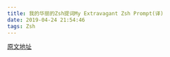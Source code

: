 ```yaml
---
title: 我的华丽的Zsh提词My Extravagant Zsh Prompt(译)
date: 2019-04-24 21:54:46
tags: Zsh
---
```


[原文地址](http://stevelosh.com/blog/2010/02/my-extravagant-zsh-prompt/)

